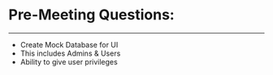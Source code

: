 # Pre-Meeting Questions:
---
- Create Mock Database for UI
- This includes Admins & Users
- Ability to give user privileges


